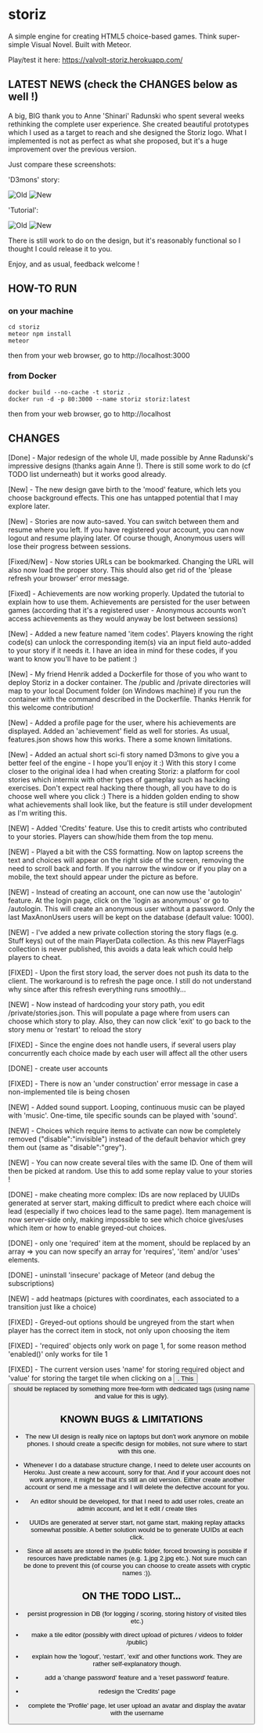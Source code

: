 # storiz
A simple engine for creating HTML5 choice-based games. Think super-simple Visual Novel. Built with Meteor.

Play/test it here: https://valvolt-storiz.herokuapp.com/

## LATEST NEWS (check the CHANGES below as well !)

A big, BIG thank you to Anne 'Shinari' Radunski who spent several weeks rethinking the complete user experience. She created beautiful prototypes which I used as a target to reach and she designed the Storiz logo. What I implemented is not as perfect as what she proposed, but it's a huge improvement over the previous version.

Just compare these screenshots:

'D3mons' story:

![Old](https://raw.githubusercontent.com/valvolt/storiz/master/public/tutorial/sample-storiz.png)
![New](https://raw.githubusercontent.com/valvolt/storiz/master/public/tutorial/new-sample-storiz.png)

'Tutorial':

![Old](https://raw.githubusercontent.com/valvolt/storiz/master/public/tutorial/tuto-storiz.png)
![New](https://raw.githubusercontent.com/valvolt/storiz/master/public/tutorial/new-tuto-storiz.png)


There is still work to do on the design, but it's reasonably functional so I thought I could release it to you.

Enjoy, and as usual, feedback welcome !

## HOW-TO RUN

### on your machine

```
cd storiz
meteor npm install
meteor
```

then from your web browser, go to http://localhost:3000

### from Docker

```
docker build --no-cache -t storiz .
docker run -d -p 80:3000 --name storiz storiz:latest
```

then from your web browser, go to http://localhost

## CHANGES

[Done] - Major redesign of the whole UI, made possible by Anne Radunski's impressive designs (thanks again Anne !). There is still some work to do (cf TODO list underneath) but it works good already.

[New] - The new design gave birth to the 'mood' feature, which lets you choose background effects. This one has untapped potential that I may explore later.

[New] - Stories are now auto-saved. You can switch between them and resume where you left. If you have registered your account, you can now logout and resume playing later. Of course though, Anonymous users will lose their progress between sessions.

[Fixed/New] - Now stories URLs can be bookmarked. Changing the URL will also now load the proper story. This should also get rid of the 'please refresh your browser' error message.

[Fixed] - Achievements are now working properly. Updated the tutorial to explain how to use them. Achievements are persisted for the user between games (according that it's a registered user - Anonymous accounts won't access achievements as they would anyway be lost between sessions)

[New] - Added a new feature named 'item codes'. Players knowing the right code(s) can unlock the corresponding item(s) via an input field auto-added to your story if it needs it. I have an idea in mind for these codes, if you want to know you'll have to be patient :)

[New] - My friend Henrik added a Dockerfile for those of you who want to deploy Storiz in a docker container. The /public and /private directories will map to your local Document folder (on Windows machine) if you run the container with the command described in the Dockerfile. Thanks Henrik for this welcome contribution!

[New] - Added a profile page for the user, where his achievements are displayed. Added an 'achievement' field as well for stories. As usual, features.json shows how this works. There a some known limitations.

[New] - Added an actual short sci-fi story named D3mons to give you a better feel of the engine - I hope you'll enjoy it :) With this story I come closer to the original idea I had when creating Storiz: a platform for cool stories which intermix with other types of gameplay such as hacking exercises. Don't expect real hacking there though, all you have to do is choose well where you click :) There is a hidden golden ending to show what achievements shall look like, but the feature is still under development as I'm writing this.

[NEW] - Added 'Credits' feature. Use this to credit artists who contributed to your stories. Players can show/hide them from the top menu.

[NEW] - Played a bit with the CSS formatting. Now on laptop screens the text and choices will appear on the right side of the screen, removing the need to scroll back and forth. If you narrow the window or if you play on a mobile, the text should appear under the picture as before.

[NEW] - Instead of creating an account, one can now use the 'autologin' feature. At the login page, click on the 'login as anonymous' or go to /autologin. This will create an anonymous user without a password. Only the last MaxAnonUsers users will be kept on the database (default value: 1000).

[NEW] - I've added a new private collection storing the story flags (e.g. Stuff keys) out of the main PlayerData collection. As this new PlayerFlags collection is never published, this avoids a data leak which could help players to cheat.

[FIXED] - Upon the first story load, the server does not push its data to the client. The workaround is to refresh the page once. I still do not understand why since after this refresh everything runs smoothly...

[NEW] - Now instead of hardcoding your story path, you edit /private/stories.json. This will populate a page where from users can choose which story to play. Also, they can now click 'exit' to go back to the story menu or 'restart' to reload the story

[FIXED] - Since the engine does not handle users, if several users play concurrently each choice made by each user will affect all the other users

[DONE] - create user accounts

[FIXED] - There is now an 'under construction' error message in case a non-implemented tile is being chosen

[NEW] - Added sound support. Looping, continuous music can be played with 'music'. One-time, tile specific sounds can be played with 'sound'.

[NEW] - Choices which require items to activate can now be completely removed ("disable":"invisible") instead of the default behavior which grey them out (same as "disable":"grey").

[NEW] - You can now create several tiles with the same ID. One of them will then be picked at random. Use this to add some replay value to your stories !

[DONE] - make cheating more complex: IDs are now replaced by UUIDs generated at server start, making difficult to predict where each choice will lead (especially if two choices lead to the same page). Item management is now server-side only, making impossible to see which choice gives/uses which item or how to enable greyed-out choices.

[DONE] - only one 'required' item at the moment, should be replaced by an array => you can now specify an array for 'requires', 'item' and/or 'uses' elements.

[DONE] - uninstall 'insecure' package of Meteor (and debug the subscriptions)

[NEW] - add heatmaps (pictures with coordinates, each associated to a transition just like a choice)

[FIXED] - Greyed-out options should be ungreyed from the start when player has the correct item in stock, not only upon choosing the item

[FIXED] - 'required' objects only work on page 1, for some reason method 'enabled()' only works for tile 1

[FIXED] - The current version uses 'name' for storing required object and 'value' for storing the target tile when clicking on a <button>. This <button> should be replaced by something more free-form with dedicated tags (using name and value for this is ugly).

## KNOWN BUGS & LIMITATIONS

- The new UI design is really nice on laptops but don't work anymore on mobile phones. I should create a specific design for mobiles, not sure where to start with this one.

- Whenever I do a database structure change, I need to delete user accounts on Heroku. Just create a new account, sorry for that. And if your account does not work anymore, it might be that it's still an old version. Either create another account or send me a message and I will delete the defective account for you.

- An editor should be developed, for that I need to add user roles, create an admin account, and let it edit / create tiles

- UUIDs are generated at server start, not game start, making replay attacks somewhat possible. A better solution would be to generate UUIDs at each click.

- Since all assets are stored in the /public folder, forced browsing is possible if resources have predictable names (e.g. 1.jpg 2.jpg etc.). Not sure much can be done to prevent this (of course you can choose to create assets with cryptic names :)).

## ON THE TODO LIST...

- persist progression in DB (for logging / scoring, storing history of visited tiles etc.)

- make a tile editor (possibly with direct upload of pictures / videos to folder /public)

- explain how the 'logout', 'restart', 'exit' and other functions work. They are rather self-explanatory though.

- add a 'change password' feature and a 'reset password' feature.

- redesign the 'Credits' page

- complete the 'Profile' page, let user upload an avatar and display the avatar with the username
